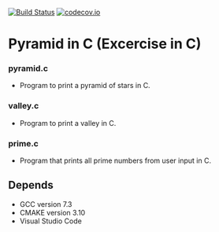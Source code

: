 [![Build Status](https://travis-ci.com/sohal/practisingC.svg?branch=master)](https://travis-ci.com/sohal/practisingC)
[![codecov.io](http://codecov.io/github/sohal/practisingC/coverage.svg?branch=master)](http://codecov.io/github/sohal/practisingC?branch=master)

# Pyramid in C (Excercise in C)
### pyramid.c
- Program to print a pyramid of stars in C.
### valley.c
- Program to print a valley in C.
### prime.c
- Program that prints all prime numbers from user input in C.
## Depends
- GCC version 7.3
- CMAKE version 3.10
- Visual Studio Code
